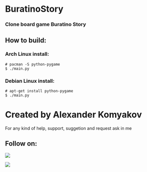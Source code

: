 # BuratinoStory
### Clone board game Buratino Story
## How to build:

### Arch Linux install:

```
# pacman -S python-pygame
$ ./main.py
```

### Debian Linux install:

```
# apt-get install python-pygame
$ ./main.py
```

# Created by Alexander Komyakov
For any kind of help, support, suggetion and request ask in me
## Follow on:
<p align="left">
<a href="https://github.com/Alexander-Komyakov"><img src="https://img.shields.io/badge/GitHub-Follow%20on%20GitHub-inactive.svg?logo=github"></a>
</p><p align="left">
<a href="https://vk.com/shurikkomyakov"><img src="https://img.shields.io/badge/VK-Follow%20on%20Vkontakte-blue?logo=vk&logoColor=white"></a>
</p><p align="left">
